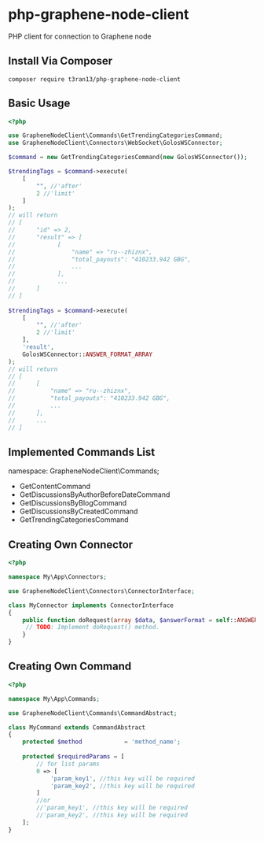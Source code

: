# php-graphene-node-client
PHP client for connection to Graphene node


## Install Via Composer
```
composer require t3ran13/php-graphene-node-client
```

## Basic Usage
```php
<?php

use GrapheneNodeClient\Commands\GetTrendingCategoriesCommand;
use GrapheneNodeClient\Connectors\WebSocket\GolosWSConnector;

$command = new GetTrendingCategoriesCommand(new GolosWSConnector());

$trendingTags = $command->execute(
    [
        "", //'after'
        2 //'limit'
    ]
);
// will return
// [
//      "id" => 2,
//      "result" => [
//            [
//                "name" => "ru--zhiznx",
//                "total_payouts": "410233.942 GBG",
//                ...
//            ],
//            ...
//      ]
// ]
  
$trendingTags = $command->execute(
    [
        "", //'after'
        2 //'limit'
    ],
    'result',
    GolosWSConnector::ANSWER_FORMAT_ARRAY
);
// will return
// [
//      [
//          "name" => "ru--zhiznx",
//          "total_payouts": "410233.942 GBG",
//          ...
//      ],
//      ...
// ]


```
  
   

## Implemented Commands List

namespace: GrapheneNodeClient\Commands;

- GetContentCommand
- GetDiscussionsByAuthorBeforeDateCommand
- GetDiscussionsByBlogCommand
- GetDiscussionsByCreatedCommand
- GetTrendingCategoriesCommand
   

## Creating Own Connector
```php
<?php

namespace My\App\Connectors;

use GrapheneNodeClient\Connectors\ConnectorInterface;

class MyConnector implements ConnectorInterface 
{
    public function doRequest(array $data, $answerFormat = self::ANSWER_FORMAT_ARRAY) {
     // TODO: Implement doRequest() method.
    }
}


```
  
   

## Creating Own Command
```php
<?php

namespace My\App\Commands;

use GrapheneNodeClient\Commands\CommandAbstract;

class MyCommand extends CommandAbstract 
{
    protected $method            = 'method_name';
    
    protected $requiredParams = [
        // for list params
        0 => [
            'param_key1', //this key will be required
            'param_key2', //this key will be required
        ]
        //or 
        //'param_key1', //this key will be required
        //'param_key2', //this key will be required
    ];
}


```
